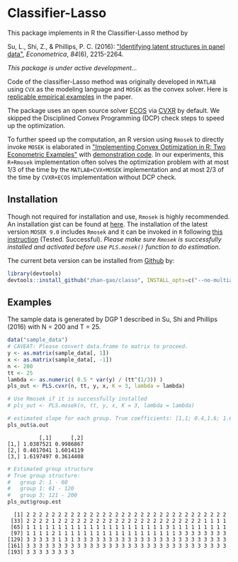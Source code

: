 # Classifier-Lasso

<!-- badges: start -->
<!-- badges: end -->

This package implements in R the Classifier-Lasso method by

Su, L., Shi, Z., & Phillips, P. C. (2016): ["Identifying latent structures in panel data"](https://onlinelibrary.wiley.com/doi/abs/10.3982/ECTA12560),  *Econometrica*, *84*(6), 2215-2264.



*This package is under active development...*



Code of the classifier-Lasso method was originally developed in `MATLAB` using `CVX` as the modeling language and `MOSEK` as the convex solver. Here is [replicable empirical examples](https://zhentaoshi.github.io/C-Lasso) in the paper. 

The package uses an open source solver  [ECOS](https://github.com/embotech/ecos) via [CVXR](https://github.com/anqif/CVXR) by default. We skipped the Disciplined Convex Programming (DCP) check steps to speed up the optimization.

To further speed up the computation, an R version using `Rmosek` to directly invoke `MOSEK` is elaborated in ["Implementing Convex Optimization in R: Two Econometric Examples"](https://www.researchgate.net/publication/326029597_Implementing_Convex_Optimization_in_R_Two_Econometric_Examples) with [demonstration code](https://github.com/zhan-gao/convex_prog_in_econometrics). In our experiments, this `R+Rmosek` implementation often solves the optimization problem with at most 1/3 of the time by the `MATLAB+CVX+MOSEK` implementation and at most 2/3 of the time by `CVXR+ECOS` implementation without DCP check.



## Installation

Though not required for installation and use, `Rmosek` is highly recommended. An installation gist can be found at [here](https://gist.github.com/mikelove/67ea44d5be5a053e599257fe357483dc ). The installation of the latest version `MOSEK 9.0` includes `Rmosek` and it can be invoked in `R` following [this instruction](<https://docs.mosek.com/9.0/rmosek/install-interface.html>) (Tested. Successful). *Please make sure `Rmosek` is successfully installed and activated before use `PLS.mosek()` function to do estimation*. 

The current beta version can be installed from [Github](https://CRAN.R-project.org) by:

``` r
library(devtools)
devtools::install_github("zhan-gao/classo", INSTALL_opts=c("--no-multiarch"))
```

## Examples

The sample data is generated by DGP 1 described in Su, Shi and Phillips (2016) with N = 200 and T = 25.

```r
data("sample_data")
# CAVEAT: Please convert data.frame to matrix to proceed.
y <- as.matrix(sample_data[, 1])
x <- as.matrix(sample_data[, -1])
n <- 200
tt <- 25
lambda <- as.numeric( 0.5 * var(y) / (tt^(1/3)) )
pls_out <- PLS.cvxr(n, tt, y, x, K = 3, lambda = lambda)

# Use Rmosek if it is successfully installed
# pls_out <- PLS.mosek(n, tt, y, x, K = 3, lambda = lambda)

# estimated slope for each group. True coefficients: [1,1; 0.4,1.6; 1.6,0.4]
pls_out$a.out 
```

```
          [,1]      [,2]
[1,] 1.0387521 0.9986867
[2,] 0.4017041 1.6014119
[3,] 1.6197497 0.3614408
```

```R
# Estimated group structure
# True group structure:
# 	group 2: 1 - 60
# 	group 1: 61 - 120
# 	group 3: 121 - 200
pls_out$group.est
```

```
  [1] 2 2 2 2 2 2 2 2 2 2 2 2 2 2 2 2 2 2 2 2 2 2 2 2 2 2 2 2 2 2 2 2
 [33] 2 2 2 2 1 2 2 2 2 2 2 2 2 2 2 2 2 2 2 2 2 2 2 2 2 2 2 2 1 1 1 1
 [65] 1 1 1 1 1 1 1 1 1 1 1 1 1 1 1 1 1 1 1 1 1 1 3 1 1 1 1 1 1 1 1 1
 [97] 1 1 1 1 2 1 1 1 1 1 1 1 1 1 1 1 1 1 1 1 1 1 1 1 3 3 3 3 3 3 3 3
[129] 3 3 3 3 3 1 3 1 3 3 3 3 3 3 3 3 3 3 3 3 3 3 3 3 3 3 3 3 3 3 3 3
[161] 3 3 3 3 3 3 3 3 3 3 3 3 3 3 3 3 3 3 3 3 3 3 3 3 3 3 3 3 3 3 3 3
[193] 3 3 3 3 3 3 3 3
```

